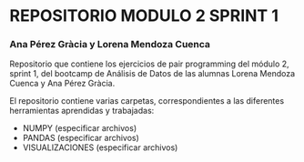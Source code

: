 
# REPOSITORIO MODULO 2 SPRINT 1
### Ana Pérez Gràcia y Lorena Mendoza Cuenca

Repositorio que contiene los ejercicios de pair programming del módulo 2, sprint 1, del bootcamp de Análisis de Datos de las alumnas Lorena Mendoza Cuenca y Ana Pérez Gràcia.

El repositorio contiene varias carpetas, correspondientes a las diferentes herramientas aprendidas y trabajadas:
- NUMPY (especificar archivos)
- PANDAS (especificar archivos)
- VISUALIZACIONES (especificar archivos)
